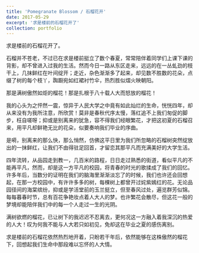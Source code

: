 ```yaml
---
title: 'Pomegranate Blossom / 石榴花开'
date: 2017-05-29
excerpt: '求是楼前的石榴花开了'
collection: portfolio
---
```


求是楼前的石榴花开了。

石榴并不苍老，不过已在求是楼前挺立了数个春夏，常常陪伴着同学们上课下课的背影，却不曾进入过我的生活。然而今日一路从东区走来，远远的在一丛虬劲的枝干上，几抹鲜红在叶间绽开；走近，杂色渐渐多了起来，却见数不胜数的花朵，点缀了树的每个枝丫，踟蹰宛如红裙衬竹伞，热烈胜似熠火映朝阳。

那是满树傲然如炬的榴花！那是扎根于八十载人大而怒放的榴花！

我的心头为之怦然一震，惊异于人民大学之中竟有如此灿烂的生命，恍恍四年，却从来没有为我所注意，所欣赏！莫非是春秋代序太慢，落红追不上我们匆促的脚步，枉自嗟呀；抑或是别离来的犹急，容不得我们经眼繁花，才把这初夏的石榴召来，用平凡却鲜艳无比的花朵，似要奏响我们毕业的序曲。

是嗬，别离来的那么快，那么悄然，仿佛这平日里为我们所忽略的石榴树突然绽放出的一抹鲜红，让我们不由得驻足回首，才留恋其那平凡而充满美好的大学生活。

四年流转，从品园走到教一，几百米的路程，日日走过熟悉的街道，看似平凡的不能再平凡，然而，却是这一方平凡的校园，将青春的时光的歌揉成了我们的回忆。许多年后，当数分的证明在我们的脑海里渐渐淡忘了的时候，我们也许还会回想起，在那一方校园中，有许许多多的树，每棵树上都曾开过姹紫嫣红的花。无论品园径间的海棠缤纷，抑或是学活堂前的玉兰挺立，但至春风过处，遍览群芳似锦。每每暮春时节，总有百花争艳妆点着人大人的梦。也许繁花会散尽，但这花一般的梦境却能陪伴我们中的每一个人走过一生的光阴。

满树欲燃的榴花，已让树下的我迟迟不忍离去，更何况这一方融入着我深沉的热爱的人大！叹为何我不能与人大若只如初见，免却这在毕业之夏的感伤离别。

求是楼前的石榴花依然热烈地开着，只盼若干年后，依然能够在这株傲然的榴花下，回想起我们生命中那段难以忘怀的人大情。
	
